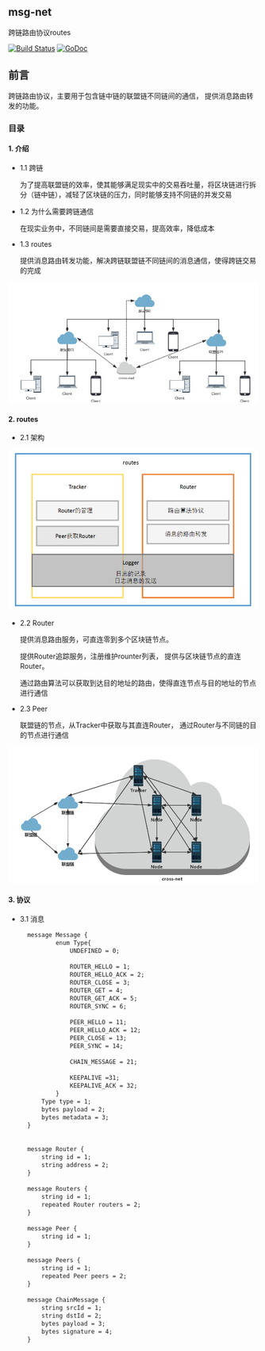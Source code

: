 ## msg-net

跨链路由协议routes

[![Build Status](https://travis-ci.org/bocheninc/msg-net.svg?branch=master)](https://travis-ci.org/bocheninc/msg-net)
[![GoDoc](https://godoc.org/github.com/bocheninc/msg-net?status.svg)](https://godoc.org/github.com/bocheninc/msg-net)

## 前言
跨链路由协议，主要用于包含链中链的联盟链不同链间的通信， 提供消息路由转发的功能。

### 目录
#### 1. 介绍
- 1.1 跨链
	
	为了提高联盟链的效率，使其能够满足现实中的交易吞吐量，将区块链进行拆分（链中链），减轻了区块链的压力，同时能够支持不同链的并发交易

- 1.2 为什么需要跨链通信

	在现实业务中，不同链间是需要直接交易，提高效率，降低成本

- 1.3 routes
	
	提供消息路由转发功能，解决跨链联盟链不同链间的消息通信，使得跨链交易的完成
	
	
![](docs/imgs/chains.png)

#### 2. routes
- 2.1 架构

![](docs/imgs/models.png)

- 2.2 Router

	提供消息路由服务，可直连零到多个区块链节点。

	提供Router追踪服务，注册维护rounter列表， 提供与区块链节点的直连Router。
	
	通过路由算法可以获取到达目的地址的路由，使得直连节点与目的地址的节点进行通信
	
- 2.3 Peer
   
	联盟链的节点，从Tracker中获取与其直连Router， 通过Router与不同链的目的节点进行通信
	
![](docs/imgs/routes.png)

#### 3. 协议
- 3.1 消息

		message Message {
				enum Type{
     				UNDEFINED = 0;

        			ROUTER_HELLO = 1;
        			ROUTER_HELLO_ACK = 2;
        			ROUTER_CLOSE = 3;
        			ROUTER_GET = 4;
        			ROUTER_GET_ACK = 5;        
        			ROUTER_SYNC = 6;

        			PEER_HELLO = 11;
        			PEER_HELLO_ACK = 12;
        			PEER_CLOSE = 13;      
        			PEER_SYNC = 14;

        			CHAIN_MESSAGE = 21;

        			KEEPALIVE =31;
        			KEEPALIVE_ACK = 32;
    			}
   			Type type = 1;
    		bytes payload = 2;
    		bytes metadata = 3;
		}


		message Router {
    		string id = 1;
    		string address = 2;
		}

		message Routers {
    		string id = 1;
    		repeated Router routers = 2;
		}

		message Peer {
    		string id = 1;
		}

		message Peers {
    		string id = 1;
    		repeated Peer peers = 2;
		}

		message ChainMessage {
    		string srcId = 1;
    		string dstId = 2;
    		bytes payload = 3;
    		bytes signature = 4;
		}
